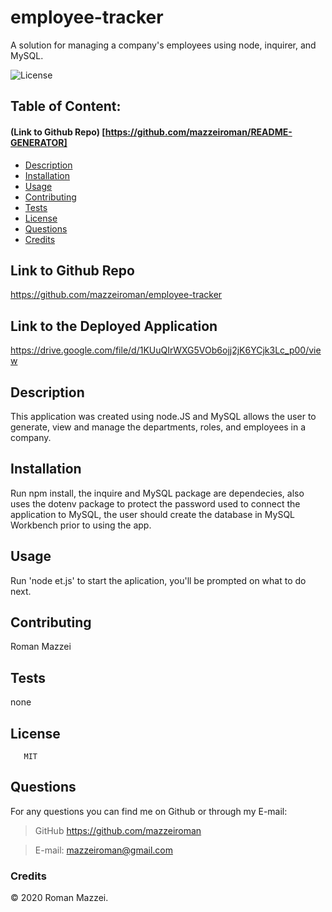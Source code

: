 # employee-tracker
A solution for managing a company's employees using node, inquirer, and MySQL.

![License](https://img.shields.io/badge/License-MIT-blue.svg "License Badge")
## Table of Content: 
#### (Link to Github Repo) [https://github.com/mazzeiroman/README-GENERATOR]
- [Description](#description)
- [Installation](#installation)
- [Usage](#usage)
- [Contributing](#Contributing)
- [Tests](#tests)
- [License](#license)
- [Questions](#Questions)
- [Credits](#credits)


## Link to Github Repo
https://github.com/mazzeiroman/employee-tracker

## Link to the Deployed Application
https://drive.google.com/file/d/1KUuQIrWXG5VOb6ojj2jK6YCjk3Lc_p00/view

## Description
 This application was created using node.JS and MySQL allows the user to generate, view and manage the departments, roles, and employees in a company.
 
## Installation 
 Run npm install, the inquire and MySQL package are dependecies, also uses the dotenv package to protect the password used to connect the application to MySQL, the user should create the database in MySQL Workbench prior to using the app.

## Usage
 Run 'node et.js' to start the aplication, you'll be prompted on what to do next.

## Contributing
 Roman Mazzei

## Tests
 none

## License
       MIT
  
## Questions
For any questions you can find me on Github or through my E-mail:
      
> GitHub https://github.com/mazzeiroman

> E-mail: mazzeiroman@gmail.com
      
### Credits
© 2020 Roman Mazzei.      
      